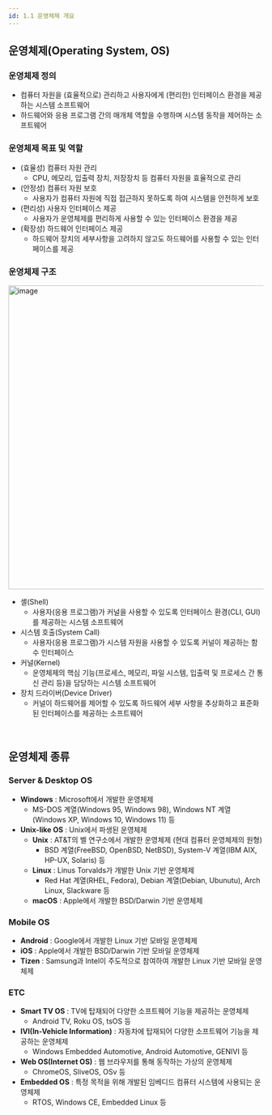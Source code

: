 ```yaml
---
id: 1.1 운영체제 개요
---
```


## 운영체제(Operating System, OS)

### 운영체제 정의
- 컴퓨터 자원을 (효율적으로) 관리하고 사용자에게 (편리한) 인터페이스 환경을 제공하는 시스템 소프트웨어
- 하드웨어와 응용 프로그램 간의 매개체 역할을 수행하며 시스템 동작을 제어하는 소프트웨어

### 운영체제 목표 및 역할
- (효율성) 컴퓨터 자원 관리
  - CPU, 메모리, 입출력 장치, 저장장치 등 컴퓨터 자원을 효율적으로 관리
- (안정성) 컴퓨터 자원 보호
  - 사용자가 컴퓨터 자원에 직접 접근하지 못하도록 하여 시스템을 안전하게 보호
- (편리성) 사용자 인터페이스 제공
  - 사용자가 운영체제를 편리하게 사용할 수 있는 인터페이스 환경을 제공
- (확장성) 하드웨어 인터페이스 제공
  - 하드웨어 장치의 세부사항을 고려하지 않고도 하드웨어를 사용할 수 있는 인터페이스를 제공

### 운영체제 구조

<img width="600" alt="image" src="https://github.com/heesu0/linux-study/assets/34677157/8cfcf153-942b-4f24-a2ae-8257329b6041" />

- 셸(Shell)
  - 사용자(응용 프로그램)가 커널을 사용할 수 있도록 인터페이스 환경(CLI, GUI)를 제공하는 시스템 소프트웨어
- 시스템 호출(System Call)
  - 사용자(응용 프로그램)가 시스템 자원을 사용할 수 있도록 커널이 제공하는 함수 인터페이스
- 커널(Kernel)
  - 운영체제의 핵심 기능(프로세스, 메모리, 파일 시스템, 입출력 및 프로세스 간 통신 관리 등)을 담당하는 시스템 소프트웨어
- 장치 드라이버(Device Driver)
  - 커널이 하드웨어를 제어할 수 있도록 하드웨어 세부 사항을 추상화하고 표준화된 인터페이스를 제공하는 소프트웨어

<br/>

## 운영체제 종류

### Server & Desktop OS

- **Windows** : Microsoft에서 개발한 운영체제
  - MS-DOS 계열(Windows 95, Windows 98), Windows NT 계열(Windows XP, Windows 10, Windows 11) 등
- **Unix-like OS** : Unix에서 파생된 운영체제
  - **Unix** : AT&T의 벨 연구소에서 개발한 운영체제 (현대 컴퓨터 운영체제의 원형)
    - BSD 계열(FreeBSD, OpenBSD, NetBSD), System-V 계열(IBM AIX, HP-UX, Solaris) 등
  - **Linux** : Linus Torvalds가 개발한 Unix 기반 운영체제
    - Red Hat 계열(RHEL, Fedora), Debian 계열(Debian, Ubunutu), Arch Linux, Slackware 등
  - **macOS** : Apple에서 개발한 BSD/Darwin 기반 운영체제


### Mobile OS
- **Android** : Google에서 개발한 Linux 기반 모바일 운영체제
- **iOS** : Apple에서 개발한 BSD/Darwin 기반 모바일 운영체제
- **Tizen** : Samsung과 Intel이 주도적으로 참여하여 개발한 Linux 기반 모바일 운영체제

### ETC
- **Smart TV OS** : TV에 탑재되어 다양한 소프트웨어 기능을 제공하는 운영체제
  - Android TV, Roku OS, tsOS 등
- **IVI(In-Vehicle Information)** : 자동차에 탑재되어 다양한 소프트웨어 기능을 제공하는 운영체제
  - Windows Embedded Automotive, Android Automotive, GENIVI 등
- **Web OS(Internet OS)** : 웹 브라우저를 통해 동작하는 가상의 운영체제
  - ChromeOS, SliveOS, OSv 등
- **Embedded OS** : 특정 목적을 위해 개발된 임베디드 컴퓨터 시스템에 사용되는 운영체제
  - RTOS, Windows CE, Embedded Linux 등

